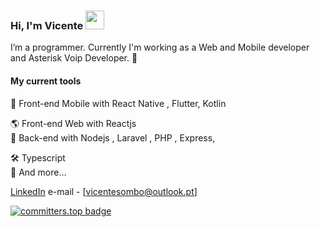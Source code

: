 ### Hi, I'm Vicente <img src="https://media.giphy.com/media/hvRJCLFzcasrR4ia7z/giphy.gif" width="30" >


I’m a programmer. Currently I'm working as a Web and Mobile developer and Asterisk Voip Developer. 🚀

#### My current tools 
📲 Front-end Mobile with React Native , Flutter, Kotlin

🌎 Front-end Web with Reactjs  
📡 Back-end with Nodejs , Laravel , PHP , Express, 

🛠️ Typescript  
🧰 And more...  

[LinkedIn](https://www.linkedin.com/in/sombo/) 
e-mail - [vicentesombo@outlook.pt]


[![committers.top badge](https://user-badge.committers.top/angola_public/sombo20.svg)](https://user-badge.committers.top/angola_public/sombo20)
